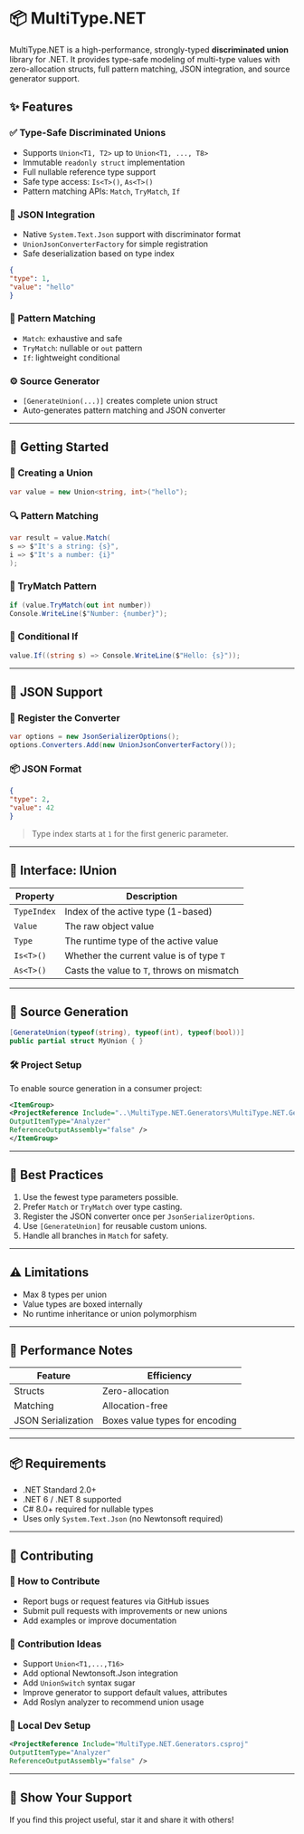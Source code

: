 # 📦 MultiType.NET

MultiType.NET is a high-performance, strongly-typed **discriminated union** library for .NET. It provides type-safe modeling of multi-type values with zero-allocation structs, full pattern matching, JSON integration, and source generator support.

## ✨ Features

### ✅ Type-Safe Discriminated Unions

- Supports `Union<T1, T2>` up to `Union<T1, ..., T8>`
- Immutable `readonly struct` implementation
- Full nullable reference type support
- Safe type access: `Is<T>()`, `As<T>()`
- Pattern matching APIs: `Match`, `TryMatch`, `If`

### 🔁 JSON Integration

- Native `System.Text.Json` support with discriminator format
- `UnionJsonConverterFactory` for simple registration
- Safe deserialization based on type index

```json
{
"type": 1,
"value": "hello"
}
```

### 🧠 Pattern Matching

- `Match`: exhaustive and safe
- `TryMatch`: nullable or `out` pattern
- `If`: lightweight conditional

### ⚙️ Source Generator

- `[GenerateUnion(...)]` creates complete union struct
- Auto-generates pattern matching and JSON converter

---

## 🚀 Getting Started

### 🔧 Creating a Union

```csharp
var value = new Union<string, int>("hello");
```

### 🔍 Pattern Matching

```csharp
var result = value.Match(
s => $"It's a string: {s}",
i => $"It's a number: {i}"
);
```

### 🔐 TryMatch Pattern

```csharp
if (value.TryMatch(out int number))
Console.WriteLine($"Number: {number}");
```

### 💬 Conditional If

```csharp
value.If((string s) => Console.WriteLine($"Hello: {s}"));
```

---

## 🧩 JSON Support

### 🔌 Register the Converter

```csharp
var options = new JsonSerializerOptions();
options.Converters.Add(new UnionJsonConverterFactory());
```

### 📦 JSON Format

```json
{
"type": 2,
"value": 42
}
```

> Type index starts at `1` for the first generic parameter.

---

## 🧱 Interface: IUnion

| Property     | Description                                   |
|--------------|-----------------------------------------------|
| `TypeIndex`  | Index of the active type (1-based)            |
| `Value`      | The raw object value                          |
| `Type`       | The runtime type of the active value          |
| `Is<T>()`    | Whether the current value is of type `T`      |
| `As<T>()`    | Casts the value to `T`, throws on mismatch    |

---

## 🧬 Source Generation

```csharp
[GenerateUnion(typeof(string), typeof(int), typeof(bool))]
public partial struct MyUnion { }
```

### 🛠️ Project Setup

To enable source generation in a consumer project:

```xml
<ItemGroup>
<ProjectReference Include="..\MultiType.NET.Generators\MultiType.NET.Generators.csproj"
OutputItemType="Analyzer"
ReferenceOutputAssembly="false" />
</ItemGroup>
```

---

## 🧭 Best Practices

1. Use the fewest type parameters possible.
2. Prefer `Match` or `TryMatch` over type casting.
3. Register the JSON converter once per `JsonSerializerOptions`.
4. Use `[GenerateUnion]` for reusable custom unions.
5. Handle all branches in `Match` for safety.

---

## ⚠️ Limitations

- Max 8 types per union
- Value types are boxed internally
- No runtime inheritance or union polymorphism

---

## 🧪 Performance Notes

| Feature         | Efficiency                  |
|------------------|-----------------------------|
| Structs          | Zero-allocation             |
| Matching         | Allocation-free             |
| JSON Serialization | Boxes value types for encoding |

---

## 📦 Requirements

- .NET Standard 2.0+
- .NET 6 / .NET 8 supported
- C# 8.0+ required for nullable types
- Uses only `System.Text.Json` (no Newtonsoft required)

---

## 🤝 Contributing

### 🙌 How to Contribute

- Report bugs or request features via GitHub issues
- Submit pull requests with improvements or new unions
- Add examples or improve documentation

### 📌 Contribution Ideas

- Support `Union<T1,...,T16>`
- Add optional Newtonsoft.Json integration
- Add `UnionSwitch` syntax sugar
- Improve generator to support default values, attributes
- Add Roslyn analyzer to recommend union usage

### 🔧 Local Dev Setup

```xml
<ProjectReference Include="MultiType.NET.Generators.csproj"
OutputItemType="Analyzer"
ReferenceOutputAssembly="false" />
```

---

## 🌟 Show Your Support

If you find this project useful, star it and share it with others!
